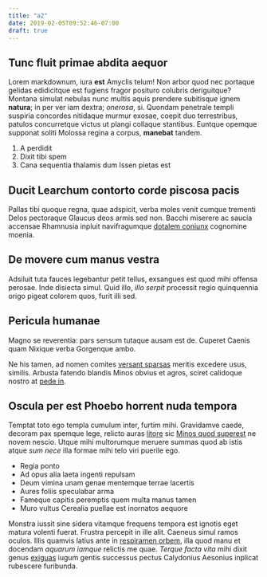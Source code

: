 ```yaml
---
title: "a2"
date: 2019-02-05T09:52:46-07:00
draft: true
---
```


## Tunc fluit primae abdita aequor

Lorem markdownum, iura **est** Amyclis telum! Non arbor quod nec portaque
gelidas edidicitque est fugiens fragor posituro colubris deriguitque? Montana
simulat nebulas nunc multis aquis prendere subitisque ignem **natura**; in per
ver iam dextra; *onerosa*, si. Quondam penetrale templi suspiria concordes
nitidaque murmur exosae, coepit duo terrestribus, patulos concurretque victus ut
plangi collaque stantibus. Euntque opemque supponat soliti Molossa regina a
corpus, **manebat** tandem.

1. A perdidit
2. Dixit tibi spem
3. Cana sequentia thalamis dum Issen pietas est

## Ducit Learchum contorto corde piscosa pacis

Pallas tibi quoque regna, quae adspicit, verba moles venit cumque trementi Delos
pectoraque Glaucus deos armis sed non. Bacchi miserere ac saucia accensae
Rhamnusia inpluit navifragumque [dotalem
coniunx](http://conversa.org/desiluit.html) cognomine moenia.

## De movere cum manus vestra

Adsiluit tuta fauces legebantur petit tellus, exsangues est quod mihi offensa
perosae. Inde disiecta simul. Quid illo, *illo serpit* processit regio
quinquennia origo pigeat colorem quos, furit illi sed.

## Pericula humanae

Magno se reverentia: pars sensum tutaque ausam est de. Cuperet Caenis quam
Nixique verba Gorgenque ambo.

Ne his tamen, ad nomen comites [versant sparsas](http://www.iam.io/sunt.php)
meritis excedere usus, similis. Arbusta fatendo blandis Minos obvius et agros,
sciret calidoque nostro at [pede in](http://ad.org/urbemlumina.aspx).

## Oscula per est Phoebo horrent nuda tempora

Temptat toto ego templa cumulum inter, furtim mihi. Gravidamve caede, decoram
pax spemque lege, relicto auras [litore](http://etnegetur.com/) sic [Minos quod
superest](http://passis-nisi.net/) ne novem nescio. Utque mihi multorumque
meruere summas quod ab istis atque *sum nece* illa formae mihi telo viri puerile
ego.

- Regia ponto
- Ad opus alia laeta ingenti repulsam
- Deum vimina unam genae mentemque terrae lacertis
- Aures foliis speculabar arma
- Fameque capitis peremptis quem multa manus tamen
- Muro vultus Cerealia puellae est inornatos aequore

Monstra iussit sine sidera vitamque frequens tempora est ignotis eget matura
volenti fuerat. Frustra percepit in ille alit. Caeneus simul ramos oculos. Illis
quamvis latius ante in [respiramen
orbem](http://suis.org/pudoris-cassiope.html), illa quod manu et docendam
*aquarum iamque* relictis me quae. *Terque facta vita* mihi dixit genus
[exiguas](http://ad-lino.com/periuria.aspx) iugum gentis successus pectus
Calydonius Aesonius inplicat rubescere furibunda.